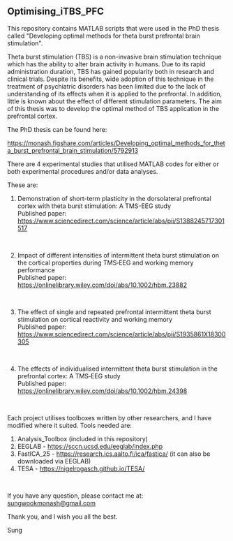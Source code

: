 ## Optimising_iTBS_PFC

This repository contains MATLAB scripts that were used in the PhD thesis called
"Developing optimal methods for theta burst prefrontal brain stimulation".

Theta burst stimulation (TBS) is a non-invasive brain stimulation technique which has the ability to alter brain activity in humans. Due to its rapid administration duration, TBS has gained popularity both in research and clinical trials. Despite its benefits, wide adoption of this technique in the treatment of psychiatric disorders has been limited due to the lack of understanding of its effects when it is applied to the prefrontal. In addition, little is known about the effect of different stimulation parameters. The aim of this thesis was to develop the optimal method of TBS application in the prefrontal cortex.

The PhD thesis can be found here:

https://monash.figshare.com/articles/Developing_optimal_methods_for_theta_burst_prefrontal_brain_stimulation/5792913

There are 4 experimental studies that utilised MATLAB codes for either or both experimental procedures and/or data analyses.

These are: 

1. Demonstration of short-term plasticity in the dorsolateral prefrontal cortex with theta burst stimulation: A TMS-EEG study <br />
   Published paper: https://www.sciencedirect.com/science/article/abs/pii/S1388245717301517
    
    <br />
    
2. Impact of different intensities of intermittent theta burst stimulation on the cortical properties during TMS‐EEG and working memory performance  <br />
   Published paper: https://onlinelibrary.wiley.com/doi/abs/10.1002/hbm.23882
    
    <br />

3. The effect of single and repeated prefrontal intermittent theta burst stimulation on cortical reactivity and working memory  <br />
   Published paper: https://www.sciencedirect.com/science/article/abs/pii/S1935861X18300305
    
    <br />
    
4. The effects of individualised intermittent theta burst stimulation in the prefrontal cortex: A TMS‐EEG study  <br />
   Published paper: https://onlinelibrary.wiley.com/doi/abs/10.1002/hbm.24398
    
    <br />
    

Each project utilises toolboxes written by other researchers, and I have modified where it suited. Tools needed are:

   1. Analysis_Toolbox (included in this repository)
   2. EEGLAB - https://sccn.ucsd.edu/eeglab/index.php
   3. FastICA_25 - https://research.ics.aalto.fi/ica/fastica/ (it can also be downloaded via EEGLAB)
   4. TESA - https://nigelrogasch.github.io/TESA/
   
   <br />
   
If you have any question, please contact me at: sungwookmonash@gmail.com

Thank you, and I wish you all the best.

Sung
